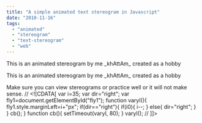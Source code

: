 ```yaml
---
title: "A simple animated text stereogram in Javascript"
date: "2010-11-16"
tags: 
  - "animated"
  - "stereogram"
  - "text-stereogram"
  - "web"
---
```


<?php echo " #box1{ font-family: monospace; float: left; } #box2{ font-family: monospace; margin-left: 135px; } #fly1{ margin-left: 35px; } #fly2{ margin-left: 30px; } "; ?>

This is an animated stereogram by me \_khAttAm\_ created as a hobby

This is an animated stereogram by me \_khAttAm\_ created as a hobby

Make sure you can view stereograms or practice well or it will not make sense. // <!\[CDATA\[ var i=35; var dir="right"; var fly1=document.getElementById("fly1"); function varyI(){ fly1.style.marginLeft=i+"px"; if(dir=="right"){ if(i0){ i--; } else{ dir="right"; } } cb(); } function cb(){ setTimeout(varyI, 80); } varyI(); // \]\]>
